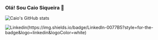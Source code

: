 ### Olá! Sou Caio Siqueira 🤙

![Caio's GitHub stats](https://github-readme-stats.vercel.app/api?username=caiocsiqueira&show_icons=true&theme=synthwave)


![Linkedin(https://img.shields.io/badge/LinkedIn-0077B5?style=for-the-badge&logo=linkedin&logoColor=white)](https://www.linkedin.com/in/caiocesarsiqueira)




<!---
CaiocSiqueira/CaiocSiqueira is a ✨ special ✨ repository because its `README.md` (this file) appears on your GitHub profile.
You can click the Preview link to take a look at your changes.
--->
